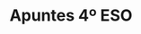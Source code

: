 ---
title: "Apuntes 4º ESO"  # Add a page title.
summary: "Apuntes de Física y Química de 4º ESO."  # Add a page description.
type: "widget_page"  # Page type is a Widget Page
url: "recursos-fisica-quimica/apuntes/4eso"
---